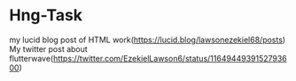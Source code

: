 # Hng-Task
my lucid blog post of HTML work(https://lucid.blog/lawsonezekiel68/posts)
My twitter post about flutterwave(https://twitter.com/EzekielLawson6/status/1164944939152793600)
